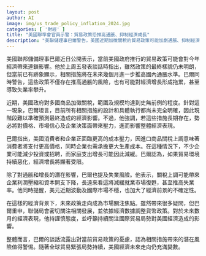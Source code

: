 ```yaml
---
layout: post
author: AI
image: img/us_trade_policy_inflation_2024.jpg
categories: [ '財經' ]
title: "美國聯準會官員示警：貿易政策恐推高通脹、抑制經濟成長"
description: "美聯儲理事巴爾警告，美國近期加徵關稅的貿易政策可能加劇通脹、抑制經濟增長並推高失業率。他指出，受關稅影響，美國消費者和企業正面臨更高成本，市場信心與投資決策亦承壓，未來經濟展望充滿不確定性。聯儲局將審慎觀察經濟發展並適時調整貨幣政策，市場聚焦政策走向及國際局勢對美國經濟的影響。"
---
```

美國聯邦儲備理事巴爾近日公開表示，當前美國政府推行的貿易政策可能會對今年經濟帶來連鎖影響。他於上周五發表談話時指出，雖然政策的最終樣貌仍未明朗，但當前已有跡象顯示，相關措施將在未來幾個月進一步推高國內通脹水準。巴爾同時警告，這些政策不僅存在推高通脹的風險，也有可能對經濟增長形成拖累，甚至導致失業率攀升。

近期，美國政府對多國商品加徵關稅，範圍及規模均達到史無前例的程度。針對這一現象，巴爾坦言，目前所有相關措施的設計和具體執行都尚未完全明確，因此現階段難以準確預測最終造成的經濟影響。不過，他強調，若這些措施長期存在，勢必將對價格、市場信心及企業決策面帶來壓力，進而影響整體經濟表現。

巴爾指出，美國消費者和企業正面臨更高的成本壓力，因進口商品關稅上調意味著消費者將支付更高價格，同時企業也需承擔更大生產成本。在這種情況下，不少企業可能減少投資或招聘，而家庭支出增長可能因此減緩。巴爾認為，如果貿易環境持續惡化，經濟增長將顯著受限。

除了對通脹和增長的潛在影響，巴爾也提及失業風險。他表示，關稅上調可能帶來企業利潤壓縮和資本開支下降，長遠來看這將減緩就業市場復甦，甚至推高失業率。他同時提醒，美元近期波動及國際市場不穩，也加大了經濟前景的不確定性。

在這樣的經濟背景下，未來政策走向成為市場關注焦點。雖然帶來很多疑問，但巴爾重申，聯儲局會密切關注相關發展，並依據經濟數據調整貨幣政策。對於未來數月的經濟表現，他持謹慎態度，並呼籲持續關注國際貿易局勢對美國經濟造成的影響。

整體而言，巴爾的談話流露出對當前貿易政策的憂慮，認為相關措施帶來的潛在風險值得警惕。隨著全球貿易緊張局勢持續，美國經濟未來走向仍充滿變數。